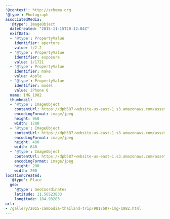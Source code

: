 ```yaml
---
'@context': http://schema.org
'@type': Photograph
associatedMedia:
  '@type': ImageObject
  dateCreated: "2015-11-15T20:12:04Z"
  exifData:
  - '@type': PropertyValue
    identifier: aperture
    value: f/2.2
  - '@type': PropertyValue
    identifier: exposure
    value: 1/1721
  - '@type': PropertyValue
    identifier: make
    value: Apple
  - '@type': PropertyValue
    identifier: model
    value: iPhone 6
  name: IMG_1082
  thumbnail:
  - '@type': ImageObject
    contentUrl: https://dpb587-website-us-east-1.s3.amazonaws.com/asset/gallery/2015-cambodia-thailand-trip/9817b07-img-1082~1280.jpg
    encodingFormat: image/jpeg
    height: 960
    width: 1280
  - '@type': ImageObject
    contentUrl: https://dpb587-website-us-east-1.s3.amazonaws.com/asset/gallery/2015-cambodia-thailand-trip/9817b07-img-1082~640w.jpg
    encodingFormat: image/jpeg
    height: 480
    width: 640
  - '@type': ImageObject
    contentUrl: https://dpb587-website-us-east-1.s3.amazonaws.com/asset/gallery/2015-cambodia-thailand-trip/9817b07-img-1082~200x200.jpg
    encodingFormat: image/jpeg
    height: 200
    width: 200
locationCreated:
  '@type': Place
  geo:
    '@type': GeoCoordinates
    latitude: 11.56523833
    longitude: 104.93283
url:
- /gallery/2015-cambodia-thailand-trip/9817b07-img-1082.html
---
```

